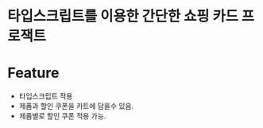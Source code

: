 # 타입스크립트를 이용한 간단한 쇼핑 카드 프로잭트

# Feature
 - 타입스크립트 적용
 - 제품과 할인 쿠폰을 카트에 담을수 있음.
 - 제품별로 할인 쿠폰 적용 가능.

